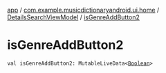 [app](../../index.md) / [com.example.musicdictionaryandroid.ui.home](../index.md) / [DetailsSearchViewModel](index.md) / [isGenreAddButton2](./is-genre-add-button2.md)

# isGenreAddButton2

`val isGenreAddButton2: MutableLiveData<`[`Boolean`](https://kotlinlang.org/api/latest/jvm/stdlib/kotlin/-boolean/index.html)`>`
